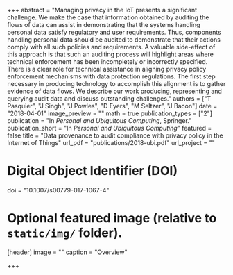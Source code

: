 +++
abstract = "Managing privacy in the IoT presents a significant challenge. We make the case that information obtained by auditing the flows of data can assist in demonstrating that the systems handling personal data satisfy regulatory and user requirements. Thus, components handling personal data should be audited to demonstrate that their actions comply with all such policies and requirements. A valuable side-effect of this approach is that such an auditing process will highlight areas where technical enforcement has been incompletely or incorrectly specified. There is a clear role for technical assistance in aligning privacy policy enforcement mechanisms with data protection regulations. The first step necessary in producing technology to accomplish this alignment is to gather evidence of data flows. We describe our work producing, representing and querying audit data and discuss outstanding challenges."
authors = ["T Pasquier", "J Singh", "J Powles", "D Eyers", "M Seltzer", "J Bacon"]
date = "2018-04-01"
image_preview = ""
math = true
publication_types = ["2"]
publication = "In *Personal and Ubiquitous Computing*, Springer."
publication_short = "In *Personal and Ubiquitous Computing*"
featured = false
title = "Data provenance to audit compliance with privacy policy in the Internet of Things"
url_pdf = "publications/2018-ubi.pdf"
url_project = ""

# Digital Object Identifier (DOI)
doi = "10.1007/s00779-017-1067-4"

# Optional featured image (relative to `static/img/` folder).
[header]
image = ""
caption = "Overview"

+++
